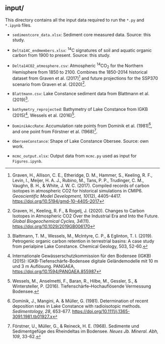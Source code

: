 ## input/

This directory contains all the input data required to run the `*.py` and `*.ipynb` files.


* `sedimentcore_data.xlsx`: Sediment core measured data. Source: this study.

* `Delta14C_endmembers.xlsx`: <sup>14</sup>C signatures of soil and aquatic organic carbon from 1900 to present. Source: this study.

* `Delta14CO2_atmosphere.csv`: Atmospheric <sup>14</sup>CO<sub>2</sub> for the Northern Hemisphere from 1850 to 2100. Combines the 1850-2014 historical dataset from Graven et al. (2017)[^1] and future projections for the SSP370 scenario from Graven et al. (2020)[^2].

* `Blattmann.csv`: Lake Constance sediment data from Blattmann et al. (2019)[^3].

* `bathymetry_reprojected`: Bathymetry of Lake Constance from IGKB (2015)[^4], Wessels et al. (2016)[^5].

* `DominikAccRate`: Accumulation rate points from Dominik et al. (1981)[^6], and one point from Förstner et al. (1968)[^7].

* `OberseeConstance`: Shape of Lake Constance Obersee. Source: own work.

* `mcmc_output.xlsx`: Output data from `mcmc.py` used as input for `Figures.ipynb`.


[^1]: Graven, H., Allison, C. E., Etheridge, D. M., Hammer, S., Keeling, R. F., Levin, I., Meijer, H. A. J., Rubino, M., Tans, P. P., Trudinger, C. M., Vaughn, B. H., & White, J. W. C. (2017). Compiled records of carbon isotopes in atmospheric CO2 for historical simulations in CMIP6. _Geoscientific Model Development, 10_(12), 4405–4417. https://doi.org/10.5194/gmd-10-4405-2017

[^2]: Graven, H., Keeling, R. F., & Rogelj, J. (2020). Changes to Carbon Isotopes in Atmospheric CO2 Over the Industrial Era and Into the Future. _Global Biogeochemical Cycles, 34_(11). https://doi.org/10.1029/2019GB006170

[^3]: Blattmann, T. M., Wessels, M., McIntyre, C. P., & Eglinton, T. I. (2019). Petrogenic organic carbon retention in terrestrial basins: A case study from perialpine Lake Constance. Chemical Geology, 503, 52-60.

[^4]: Internationale Gewässerschutzkommission für den Bodensee (IGKB) (2015): IGKB-Tiefenschärfe-Bodensee digitale Geländemodelle mit 10 m und 3 m Auflösung. PANGAEA, https://doi.org/10.1594/PANGAEA.855987

[^5]: Wessels, M., Anselmetti, F., Baran, R., Hilbe, M., Gessler, S., & Wintersteller, P. (2016). Tiefenschärfe–Hochauflösende Vermessung Bodensee.

[^6]: Dominik, J., Mangini, A. & Müller, G. (1981). Determination of recent deposition rates in Lake Constance with radioisotopic methods. _Sedimentology, 28_, 653-677. https://doi.org/10.1111/j.1365-3091.1981.tb01927.x

[^7]: Förstner, U., Müller, G., & Reineck, H. E. (1968). Sedimente und Sedimentgefüge des Rheindeltas im Bodensee. _Neues Jb. Mineral. Abh, 109_, 33-62.
